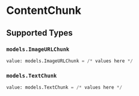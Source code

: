 # ContentChunk


## Supported Types

### `models.ImageURLChunk`

```python
value: models.ImageURLChunk = /* values here */
```

### `models.TextChunk`

```python
value: models.TextChunk = /* values here */
```

